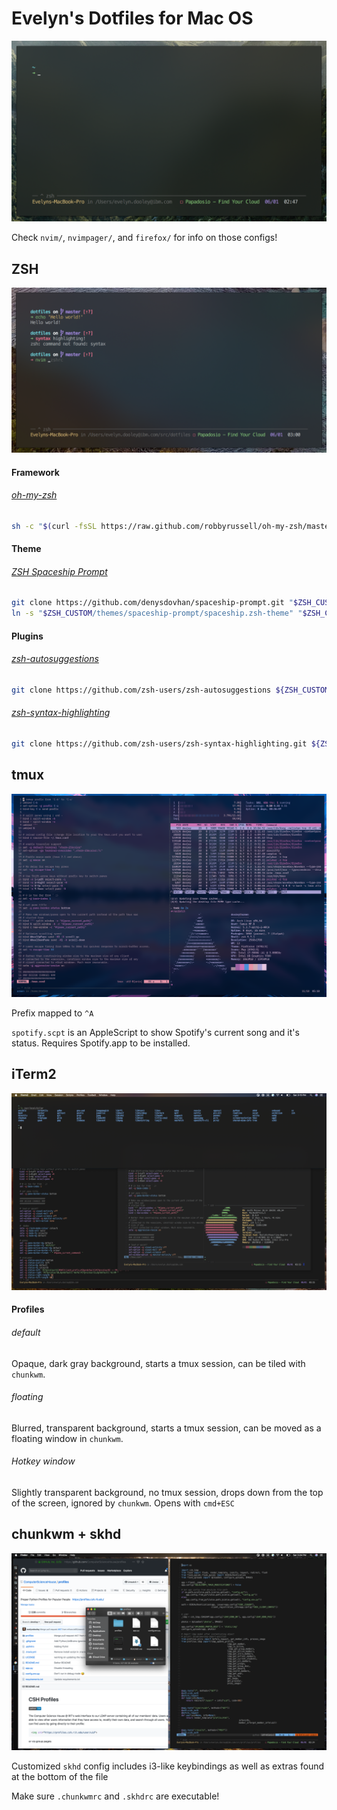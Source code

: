 # Evelyn's Dotfiles for Mac OS

![iTerm2 showing a ZSH Spaceship prompt inside a tmux session](/screens/term.png?raw=true)

Check `nvim/`, `nvimpager/`, and `firefox/` for info on those configs!

## ZSH

![ZSH prompt showing syntax hightlighting and auto suggestions](/screens/zsh.png?raw=true)

#### Framework 

###### [oh-my-zsh](https://ohmyz.sh/)

```bash
sh -c "$(curl -fsSL https://raw.github.com/robbyrussell/oh-my-zsh/master/tools/install.sh)"
```

#### Theme

###### [ZSH Spaceship Prompt](https://github.com/denysdovhan/spaceship-prompt)

```bash
git clone https://github.com/denysdovhan/spaceship-prompt.git "$ZSH_CUSTOM/themes/spaceship-prompt"
ln -s "$ZSH_CUSTOM/themes/spaceship-prompt/spaceship.zsh-theme" "$ZSH_CUSTOM/themes/spaceship.zsh-theme"
```

#### Plugins

###### [zsh-autosuggestions](https://github.com/zsh-users/zsh-autosuggestions)

```bash
git clone https://github.com/zsh-users/zsh-autosuggestions ${ZSH_CUSTOM:-~/.oh-my-zsh/custom}/plugins/zsh-autosuggestions
```

###### [zsh-syntax-highlighting](https://github.com/zsh-users/zsh-syntax-highlighting)

```bash
git clone https://github.com/zsh-users/zsh-syntax-highlighting.git ${ZSH_CUSTOM:-~/.oh-my-zsh/custom}/plugins/zsh-syntax-highlighting
```

## tmux

![tmux with three panes open, one showing neovim, another showing true color support, and another showing neofetch](/screens/tmux.png?raw=true)

Prefix mapped to `^A`

`spotify.scpt` is an AppleScript to show Spotify's current song and it's status. Requires Spotify.app to be installed.

## iTerm2

![Three iTerm2 windows: a tiled one, a floating one, and a drop down one.](/screens/iterm.png?raw=true)

#### Profiles

###### default
Opaque, dark gray background, starts a tmux session, can be tiled with `chunkwm`.

###### floating
Blurred, transparent background, starts a tmux session, can be moved as a floating window in `chunkwm`.

###### Hotkey window
Slightly transparent background, no tmux session, drops down from the top of the screen, ignored by `chunkwm`. Opens with `cmd+ESC`

## chunkwm + skhd

![chunkwm tiled firefox and iTerm, with floating Finder window](/screens/chunkwm.png?raw=true)

Customized `skhd` config includes i3-like keybindings as well as extras found at the bottom of the file

Make sure `.chunkwmrc` and `.skhdrc` are executable!



